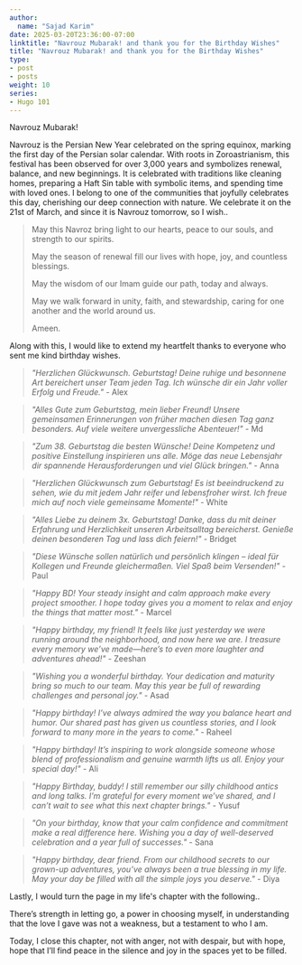 ```yaml
---
author:
  name: "Sajad Karim"
date: 2025-03-20T23:36:00-07:00
linktitle: "Navrouz Mubarak! and thank you for the Birthday Wishes"
title: "Navrouz Mubarak! and thank you for the Birthday Wishes"
type:
- post
- posts
weight: 10
series:
- Hugo 101
---
```


Navrouz Mubarak! 

Navrouz is the Persian New Year celebrated on the spring equinox, marking the first day of the Persian solar calendar. With roots in Zoroastrianism, this festival has been observed for over 3,000 years and symbolizes renewal, balance, and new beginnings. It is celebrated with traditions like cleaning homes, preparing a Haft Sin table with symbolic items, and spending time with loved ones. I belong to one of the communities that joyfully celebrates this day, cherishing our deep connection with nature. We celebrate it on the 21st of March, and since it is Navrouz tomorrow, so I wish..

> May this Navroz bring light to our hearts, peace to our souls, and strength to our spirits. 
>
> May the season of renewal fill our lives with hope, joy, and countless blessings.
>
> May the wisdom of our Imam guide our path, today and always.
>
> May we walk forward in unity, faith, and stewardship, caring for one another and the world around us.
>
> Ameen. 

Along with this, I would like to extend my heartfelt thanks to everyone who sent me kind birthday wishes.


> _"Herzlichen Glückwunsch. Geburtstag! Deine ruhige und besonnene Art bereichert unser Team jeden Tag. Ich wünsche dir ein Jahr voller Erfolg und Freude."_ - Alex

> _"Alles Gute zum Geburtstag, mein lieber Freund! Unsere gemeinsamen Erinnerungen von früher machen diesen Tag ganz besonders. Auf viele weitere unvergessliche Abenteuer!"_ - Md

> _"Zum 38. Geburtstag die besten Wünsche! Deine Kompetenz und positive Einstellung inspirieren uns alle. Möge das neue Lebensjahr dir spannende Herausforderungen und viel Glück bringen."_ - Anna

> _"Herzlichen Glückwunsch zum Geburtstag! Es ist beeindruckend zu sehen, wie du mit jedem Jahr reifer und lebensfroher wirst. Ich freue mich auf noch viele gemeinsame Momente!"_ - White

> _"Alles Liebe zu deinem 3x. Geburtstag! Danke, dass du mit deiner Erfahrung und Herzlichkeit unseren Arbeitsalltag bereicherst. Genieße deinen besonderen Tag und lass dich feiern!"_ - Bridget

> _"Diese Wünsche sollen natürlich und persönlich klingen – ideal für Kollegen und Freunde gleichermaßen. Viel Spaß beim Versenden!"_ - Paul

> _"Happy BD! Your steady insight and calm approach make every project smoother. I hope today gives you a moment to relax and enjoy the things that matter most."_ - Marcel

> _"Happy birthday, my friend! It feels like just yesterday we were running around the neighborhood, and now here we are. I treasure every memory we’ve made—here’s to even more laughter and adventures ahead!"_ - Zeeshan

> _"Wishing you a wonderful birthday. Your dedication and maturity bring so much to our team. May this year be full of rewarding challenges and personal joy."_ - Asad

> _"Happy birthday! I’ve always admired the way you balance heart and humor. Our shared past has given us countless stories, and I look forward to many more in the years to come."_ - Raheel

> _"Happy birthday! It’s inspiring to work alongside someone whose blend of professionalism and genuine warmth lifts us all. Enjoy your special day!"_ - Ali

> _"Happy Birthday, buddy! I still remember our silly childhood antics and long talks. I’m grateful for every moment we’ve shared, and I can’t wait to see what this next chapter brings."_ - Yusuf

> _"On your birthday, know that your calm confidence and commitment make a real difference here. Wishing you a day of well-deserved celebration and a year full of successes."_ - Sana

> _"Happy birthday, dear friend. From our childhood secrets to our grown-up adventures, you’ve always been a true blessing in my life. May your day be filled with all the simple joys you deserve."_ - Diya


Lastly, I would turn the page in my life's chapter with the following..

There’s strength in letting go, a power in choosing myself, in understanding that the love I gave was not a weakness, but a testament to who I am.

Today, I close this chapter, not with anger, not with despair, but with hope, hope that I’ll find peace in the silence and joy in the spaces yet to be filled.
